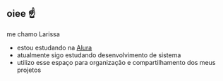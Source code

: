 ## oiee ☝️

me chamo Larissa 

- estou estudando na [Alura](https://www.alura.com.br)
- atualmente sigo estudando desenvolvimento de sistema 
- utilizo esse espaço para organização e compartilhamento dos meus projetos


